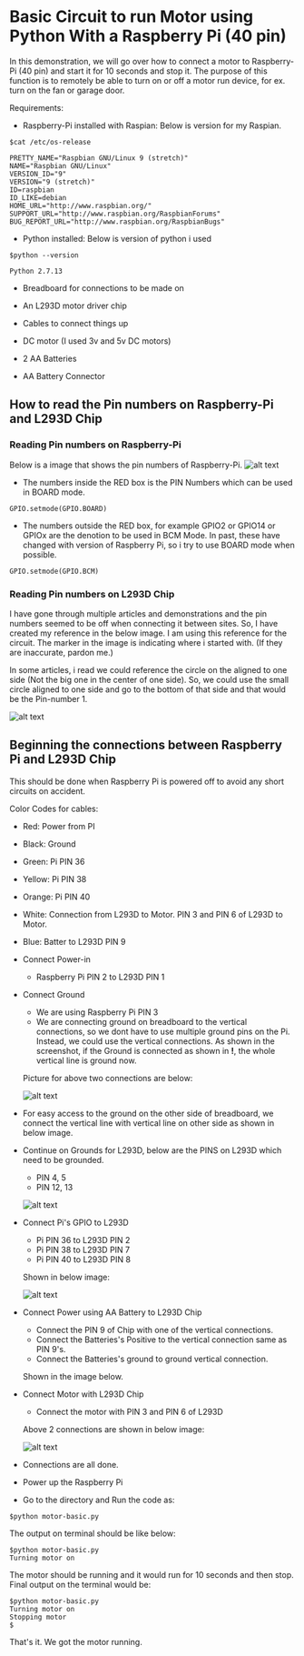 # Basic Circuit to run Motor using Python With a Raspberry Pi (40 pin)

In this demonstration, we will go over how to connect a motor to Raspberry-Pi (40 pin) and start it for 10 seconds and stop it. The purpose of this function is to remotely be able to turn on or off a motor run device, for ex. turn on the fan or garage door.

Requirements:
* Raspberry-Pi installed with Raspian: Below is version for my Raspian. 
	
```
$cat /etc/os-release
```

```
PRETTY_NAME="Raspbian GNU/Linux 9 (stretch)"
NAME="Raspbian GNU/Linux"
VERSION_ID="9"
VERSION="9 (stretch)"
ID=raspbian
ID_LIKE=debian
HOME_URL="http://www.raspbian.org/"
SUPPORT_URL="http://www.raspbian.org/RaspbianForums"
BUG_REPORT_URL="http://www.raspbian.org/RaspbianBugs"
```
* Python installed: Below is version of python i used

```
$python --version
```

```
Python 2.7.13
```
 
* Breadboard for connections to be made on


* An L293D motor driver chip


* Cables to connect things up


* DC motor (I used 3v and 5v DC motors)


* 2 AA Batteries


* AA Battery Connector

## How to read the Pin numbers on Raspberry-Pi and L293D Chip
### Reading Pin numbers on Raspberry-Pi 
Below is a image that shows the pin numbers of Raspberry-Pi. 
![alt text](../../images/gpio-pins.png)

* The numbers inside the RED box is the PIN Numbers which can be used in BOARD mode.
 
```
GPIO.setmode(GPIO.BOARD)
```
* The numbers outside the RED box, for example GPIO2 or GPIO14 or GPIOx are the denotion to be used in BCM Mode. In past, these have changed with version of Raspberry Pi, so i try to use BOARD mode when possible. 

```
GPIO.setmode(GPIO.BCM)
```

### Reading Pin numbers on L293D Chip
I have gone through multiple articles and demonstrations and the pin numbers seemed to be off when connecting it between sites. So, I have created my reference in the below image. I am using this reference for the circuit. The marker in the image is indicating where i started with. (If they are inaccurate, pardon me.) 

In some articles, i read we could reference the circle on the aligned to one side (Not the big one in the center of one side). So, we could use the small circle aligned to one side and go to the bottom of that side and that would be the Pin-number 1.

![alt text](../../images/L293DWithPinNumbers.png)

## Beginning the connections between Raspberry Pi and L293D Chip 
This should be done when Raspberry Pi is powered off to avoid any short circuits on accident.

Color Codes for cables: 
* Red: Power from PI 
* Black: Ground 
* Green: Pi PIN 36 
* Yellow: Pi PIN 38
* Orange: Pi PIN 40
* White: Connection from L293D to Motor. PIN 3 and PIN 6 of L293D to Motor.
* Blue: Batter to L293D PIN 9

* Connect Power-in
    * Raspberry Pi PIN 2 to L293D PIN 1
* Connect Ground
    * We are using Raspberry Pi PIN 3
    * We are connecting ground on breadboard to the vertical connections, so we dont have to use multiple ground pins on the Pi. Instead, we could use the vertical connections. As shown in the screenshot, if the Ground is connected as shown in __!__, the whole vertical line is ground now. 
    
  Picture for above two connections are below:

  ![alt text](../../images/power-pi-l293d.JPG)

* For easy access to the ground on the other side of breadboard, we connect the vertical line with vertical line on other side as shown in below image.


* Continue on Grounds for L293D, below are the PINS on L293D which need to be grounded.
    * PIN 4, 5 
    * PIN 12, 13 
    
  ![alt text](../../images/ground-L293D.jpeg)

* Connect Pi's GPIO to L293D 
    * Pi PIN 36 to L293D PIN 2
    * Pi PIN 38 to L293D PIN 7
    * Pi PIN 40 to L293D PIN 8
  
  Shown in below image: 
  
  ![alt text](../../images/GPIOToL293D.jpeg)

* Connect Power using AA Battery to L293D Chip
    * Connect the PIN 9 of Chip with one of the vertical connections.
    * Connect the Batteries's Positive to the vertical connection same as PIN 9's.
    * Connect the Batteries's ground to ground vertical connection. 
  
  Shown in the image below.
  
* Connect Motor with L293D Chip
    * Connect the motor with PIN 3 and PIN 6 of L293D
  
  Above 2 connections are shown in below image:
  
  ![alt text](../../images/motor-battery.jpeg)
  
* Connections are all done. 


* Power up the Raspberry Pi


* Go to the directory and Run the code as: 

```
$python motor-basic.py
```

  The output on terminal should be like below: 

```
$python motor-basic.py
Turning motor on
```
 
  The motor should be running and it would run for 10 seconds and then stop.
  Final output on the terminal would be:
  
```
$python motor-basic.py
Turning motor on
Stopping motor
$
```

That's it. We got the motor running.